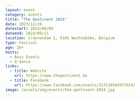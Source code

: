 ```yaml
---
layout: event
category: events
title: "The Qontinent 2024"
date: 2023/12/20
datestart: 2024/08/09
dateend: 2024/08/11
location: Craenendam 1, 9185 Wachtebeke, Belgium
type: Festival
age: 16+
hosts:
  - Bass Events
  - Q-dance
links:
  - title: Website
    url: https://www.theqontinent.be
  - title: Facebook
    url: https://www.facebook.com/events/317110504557624/
image: /assets/img/events/the-qontinent-2024.jpg
---
```

